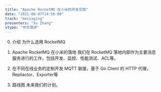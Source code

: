 ```yaml
---
title: "Apache RocketMQ 在小米的开发实践"
date: "2021-08-07T14:50:00" 
track: "messaging"
presenters: "Xu Zhang"
stype: "中文演讲"
---
```

0. 介绍
为什么选用 RocketMQ

1. Apache RocketMQ 在小米的落地
我们在 RocketMQ 落地内部作为主要消息服务进行的工作，包括开发、监控、性能测试、ACL等。

2. 在不同在线业务的定制开发
MQTT 联接，基于 Go Client 的 HTTP 代理，Repliactor、Exporter等

3. 路线图
未来我们的计划。
